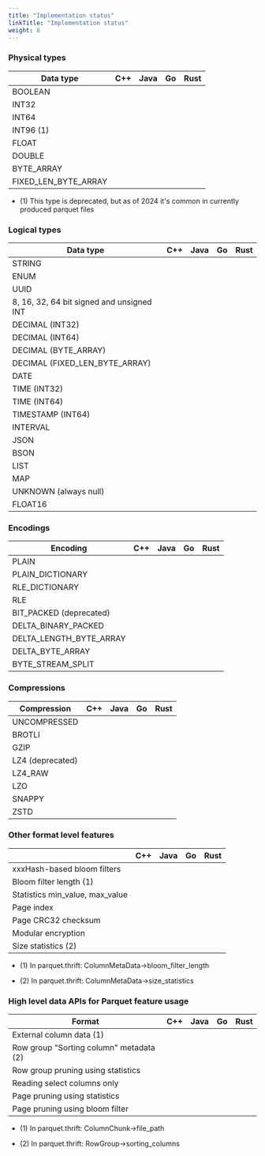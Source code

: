 ```yaml
---
title: "Implementation status"
linkTitle: "Implementation status"
weight: 8
---
```

### Physical types

| Data type                                 | C++   | Java   | Go    | Rust  |
| ----------------------------------------- | ----- | ------ | ----- | ----- |
| BOOLEAN                                   |       |        |       |       |
| INT32                                     |       |        |       |       |
| INT64                                     |       |        |       |       |
| INT96 (1)                                 |       |        |       |       |
| FLOAT                                     |       |        |       |       |
| DOUBLE                                    |       |        |       |       |
| BYTE_ARRAY                                |       |        |       |       |
| FIXED_LEN_BYTE_ARRAY                      |       |        |       |       |

* \(1) This type is deprecated, but as of 2024 it's common in currently produced parquet files


### Logical types

| Data type                                 | C++   | Java   | Go    | Rust  |
| ----------------------------------------- | ----- | ------ | ----- | ----- |
| STRING                                    |       |        |       |       |
| ENUM                                      |       |        |       |       |
| UUID                                      |       |        |       |       |
| 8, 16, 32, 64 bit signed and unsigned INT |       |        |       |       |
| DECIMAL (INT32)                           |       |        |       |       |
| DECIMAL (INT64)                           |       |        |       |       |
| DECIMAL (BYTE_ARRAY)                      |       |        |       |       |
| DECIMAL (FIXED_LEN_BYTE_ARRAY)            |       |        |       |       |
| DATE                                      |       |        |       |       |
| TIME (INT32)                              |       |        |       |       |
| TIME (INT64)                              |       |        |       |       |
| TIMESTAMP (INT64)                         |       |        |       |       |
| INTERVAL                                  |       |        |       |       |
| JSON                                      |       |        |       |       |
| BSON                                      |       |        |       |       |
| LIST                                      |       |        |       |       |
| MAP                                       |       |        |       |       |
| UNKNOWN (always null)                     |       |        |       |       |
| FLOAT16                                   |       |        |       |       |

### Encodings

| Encoding                                  | C++   | Java   | Go    | Rust  |
| ----------------------------------------- | ----- | ------ | ----- | ----- |
| PLAIN                                     |       |        |       |       |
| PLAIN_DICTIONARY                          |       |        |       |       |
| RLE_DICTIONARY                            |       |        |       |       |
| RLE                                       |       |        |       |       |
| BIT_PACKED (deprecated)                   |       |        |       |       |
| DELTA_BINARY_PACKED                       |       |        |       |       |
| DELTA_LENGTH_BYTE_ARRAY                   |       |        |       |       |
| DELTA_BYTE_ARRAY                          |       |        |       |       |
| BYTE_STREAM_SPLIT                         |       |        |       |       |

### Compressions

| Compression                               | C++   | Java   | Go    | Rust  |
| ----------------------------------------- | ----- | ------ | ----- | ----- |
| UNCOMPRESSED                              |       |        |       |       |
| BROTLI                                    |       |        |       |       |
| GZIP                                      |       |        |       |       |
| LZ4 (deprecated)                          |       |        |       |       |
| LZ4_RAW                                   |       |        |       |       |
| LZO                                       |       |        |       |       |
| SNAPPY                                    |       |        |       |       |
| ZSTD                                      |       |        |       |       |

### Other format level features

|                                           | C++   | Java   | Go    | Rust  |
| ----------------------------------------- | ----- | ------ | ----- | ----- |
| xxxHash-based bloom filters               |       |        |       |       |
| Bloom filter length (1)                   |       |        |       |       |
| Statistics min_value, max_value           |       |        |       |       |
| Page index                                |       |        |       |       |
| Page CRC32 checksum                       |       |        |       |       |
| Modular encryption                        |       |        |       |       |
| Size statistics (2)                       |       |        |       |       |


* \(1) In parquet.thrift: ColumnMetaData->bloom_filter_length

* \(2) In parquet.thrift: ColumnMetaData->size_statistics

### High level data APIs for Parquet feature usage

| Format                                       | C++   | Java   | Go    | Rust  |
| -------------------------------------------- | ----- | ------ | ----- | ----- |
| External column data (1)                     |       |        |       |       |
| Row group "Sorting column" metadata (2)      |       |        |       |       |
| Row group pruning using statistics           |       |        |       |       |
| Reading select columns only                  |       |        |       |       |
| Page pruning using statistics                |       |        |       |       |
| Page pruning using bloom filter              |       |        |       |       |


* \(1) In parquet.thrift: ColumnChunk->file_path

* \(2) In parquet.thrift: RowGroup->sorting_columns
